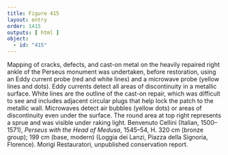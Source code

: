```yaml
---
title: Figure 415
layout: entry
order: 1415
outputs: [ html ]
object:
  - id: "415"
---
```


Mapping of cracks, defects, and cast-on metal on the heavily repaired right ankle of the Perseus monument was undertaken, before restoration, using an Eddy current probe (red and white lines) and a microwave probe (yellow lines and dots). Eddy currents detect all areas of discontinuity in a metallic surface. White lines are the outline of the cast-on repair, which was difficult to see and includes adjacent circular plugs that help lock the patch to the metallic wall. Microwaves detect air bubbles (yellow dots) or areas of discontinuity even under the surface. The round area at top right represents a sprue and was visible under raking light. Benvenuto Cellini (Italian, 1500–1571), *Perseus with the Head of Medusa*, 1545–54, H. 320 cm (bronze group); 199 cm (base, modern) (Loggia dei Lanzi, Piazza della Signoria, Florence). Morigi Restauratori, unpublished conservation report.
